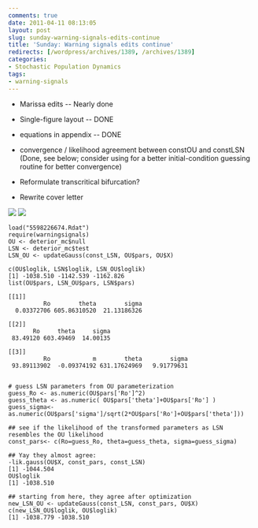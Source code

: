 ```yaml
---
comments: true
date: 2011-04-11 08:13:05
layout: post
slug: sunday-warning-signals-edits-continue
title: 'Sunday: Warning signals edits continue'
redirects: [/wordpress/archives/1389, /archives/1389]
categories:
- Stochastic Population Dynamics
tags:
- warning-signals
---
```



	
  * Marissa edits -- Nearly done 

	
  * Single-figure layout -- DONE 

	
  * equations in appendix -- DONE

	
  * convergence / likelihood agreement between constOU and constLSN (Done, see below; consider using for a better initial-condition guessing routine for better convergence) 

	
  * Reformulate transcritical bifurcation?

	
  * Rewrite cover letter 



![]( http://farm6.staticflickr.com/5103/5607234118_a4d877b381_o.jpg )
 ![]( http://farm6.staticflickr.com/5145/5607230134_0b63303ba8_o.jpg )



    
    
    load("5598226674.Rdat")
    require(warningsignals)
    OU <- deterior_mc$null 
    LSN <- deterior_mc$test
    LSN_OU <- updateGauss(const_LSN, OU$pars, OU$X)
    
    c(OU$loglik, LSN$loglik, LSN_OU$loglik)
    [1] -1038.510 -1142.539 -1162.826
    list(OU$pars, LSN_OU$pars, LSN$pars)
    
    [[1]]
              Ro        theta        sigma 
      0.03372706 605.86310520  21.13186326 
    
    [[2]]
           Ro     theta     sigma 
     83.49120 603.49469  14.00135 
    
    [[3]]
              Ro            m        theta        sigma 
     93.89113902  -0.09374192 631.17624969   9.91779631 
    
    
    # guess LSN parameters from OU parameterization
    guess_Ro <- as.numeric(OU$pars['Ro']^2)
    guess_theta <- as.numeric( OU$pars['theta']+OU$pars['Ro'] )
    guess_sigma<- as.numeric(OU$pars['sigma']/sqrt(2*OU$pars['Ro']+OU$pars['theta']))
    
    ## see if the likelihood of the transformed parameters as LSN resembles the OU likelihood 
    const_pars<- c(Ro=guess_Ro, theta=guess_theta, sigma=guess_sigma)
    
    ## Yay they almost agree:
    -lik.gauss(OU$X, const_pars, const_LSN)
    [1] -1044.504
    OU$loglik
    [1] -1038.510
    
    ## starting from here, they agree after optimization
    new_LSN_OU <- updateGauss(const_LSN, const_pars, OU$X)
    c(new_LSN_OU$loglik, OU$loglik)
    [1] -1038.779 -1038.510
    
    






